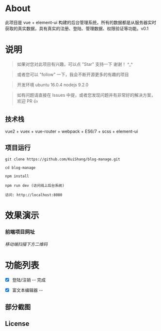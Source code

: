 
# About

此项目是 vue + element-ui 构建的后台管理系统，所有的数据都是从服务器实时获取的真实数据，具有真实的注册、登陆、管理数据、权限验证等功能。v0.1


# 说明

>  如果对您对此项目有兴趣，可以点 "Star" 支持一下 谢谢！ ^_^

>  或者您可以 "follow" 一下，我会不断开源更多的有趣的项目

>  开发环境 ubuntu 16.0.4  nodejs 9.2.0

>  如有问题请直接在 Issues 中提，或者您发现问题并有非常好的解决方案，欢迎 PR 👍


## 技术栈

vue2 + vuex + vue-router + webpack + ES6/7 + scss + element-ui


## 项目运行


```
git clone https://github.com/KuiShang/blog-manage.git 

cd blog-manage  

npm install

npm run dev (访问线上后台系统)

访问: http://localhost:8080

```


# 效果演示


### 前端项目网址

###### 移动端扫描下方二维码



# 功能列表

- [x] 登陆/注销 -- 完成 
- [x] 富文本编辑器 -- 


## 部分截图



## License
